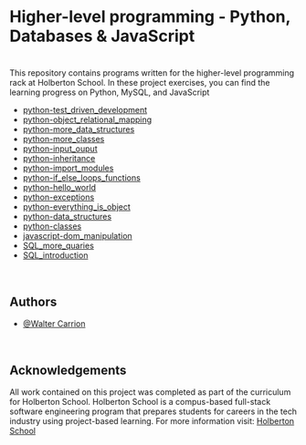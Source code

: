 # Higher-level programming - Python, Databases & JavaScript

<h1 align="center">
  <a herf="https://github.com/Scopecr/holbertonschool-higher_level_programming/blob/main/Image/giphy.gif"></a>
</h1>

This repository contains programs written for the higher-level programming rack at Holberton School. In these project exercises, you can find the learning progress on Python, MySQL, and JavaScript

- [python-test_driven_development](https://github.com/Scopecr/holbertonschool-higher_level_programming/tree/main/python-test_driven_development)
- [python-object_relational_mapping](https://github.com/Scopecr/holbertonschool-higher_level_programming/tree/main/python-object_relational_mapping)
- [python-more_data_structures](https://github.com/Scopecr/holbertonschool-higher_level_programming/tree/main/python-more_data_structures)
- [python-more_classes](https://github.com/Scopecr/holbertonschool-higher_level_programming/tree/main/python-more_classes)
- [python-input_ouput](https://github.com/Scopecr/holbertonschool-higher_level_programming/tree/main/python-input_output)
- [python-inheritance](https://github.com/Scopecr/holbertonschool-higher_level_programming/tree/main/python-inheritance)
- [python-import_modules](https://github.com/Scopecr/holbertonschool-higher_level_programming/tree/main/python-import_modules)
- [python-if_else_loops_functions](https://github.com/Scopecr/holbertonschool-higher_level_programming/tree/main/python-if_else_loops_functions)
- [python-hello_world](https://github.com/Scopecr/holbertonschool-higher_level_programming/tree/main/python-hello_world)
- [python-exceptions](https://github.com/Scopecr/holbertonschool-higher_level_programming/tree/main/python-exceptions)
- [python-everything_is_object](https://github.com/Scopecr/holbertonschool-higher_level_programming/tree/main/python-everything_is_object)
- [python-data_structures](https://github.com/Scopecr/holbertonschool-higher_level_programming/tree/main/python-data_structures)
- [python-classes](https://github.com/Scopecr/holbertonschool-higher_level_programming/tree/main/python-classes)
- [javascript-dom_manipulation](https://github.com/Scopecr/holbertonschool-higher_level_programming/tree/main/javascript-dom_manipulation)
- [SQL_more_quaries](https://github.com/Scopecr/holbertonschool-higher_level_programming/tree/main/SQL_more_queries)
- [SQL_introduction](https://github.com/Scopecr/holbertonschool-higher_level_programming/tree/main/SQL_introduction)
<br>
  
## Authors

- [@Walter Carrion](https://github.com/Scopecr)
<br>

## Acknowledgements

All work contained on this project was completed as part of the curriculum for  Holberton School.
Holberton School is a compus-based full-stack software engineering program that prepares students for careers in the tech industry using project-based learning. For more information visit: [Holberton School](https://holbertonschoolpr.com/EN/foundation.html)
